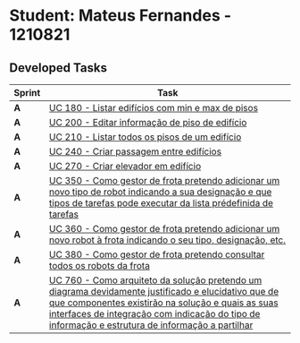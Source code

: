# Student: Mateus Fernandes - 1210821

## Developed Tasks

| Sprint | Task                                                                                                                                |
|--------|-------------------------------------------------------------------------------------------------------------------------------------|
| **A**  | [UC 180 - Listar edifícios com min e max de pisos](..\..\use_cases\UC180\readme.md)                                                                                                        |
| **A**  | [UC 200 - 	Editar informação de piso de edifício](..\..\use_cases\UC206\readme.md)                                                                                                        |
| **A**  | [UC 210 - Listar todos os pisos de um edifício](..\..\use_cases\UC210\readme.md)                                                                                                        |
| **A**  | [UC 240 - Criar passagem entre edifícios](..\..\use_cases\UC240\readme.md)                                                                                                        |
| **A**  | [UC 270 - Criar elevador em edifício](..\..\use_cases\UC270\readme.md)                                                                                                        |
| **A**  | [UC 350 - Como gestor de frota pretendo adicionar um novo tipo de robot indicando a sua designação e que tipos de tarefas pode executar da lista prédefinida de tarefas](..\..\use_cases\UC350\readme.md)                                                                                                        |
| **A**  | [UC 360 - Como gestor de frota pretendo adicionar um novo robot à frota indicando o seu tipo, designação, etc.](..\..\use_cases\UC360\readme.md)                                                                                                        |
| **A**  | [UC 380 - Como gestor de frota pretendo consultar todos os robots da frota	](..\..\use_cases\UC380\readme.md)                                                                                                        |
| **A**  | [UC 760 - Como arquiteto da solução pretendo um diagrama devidamente justificado e elucidativo que de que componentes existirão na solução e quais as suas interfaces de integração com indicação do tipo de informação e estrutura de informação a partilhar](..\..\use_cases\UC760\readme.md) 